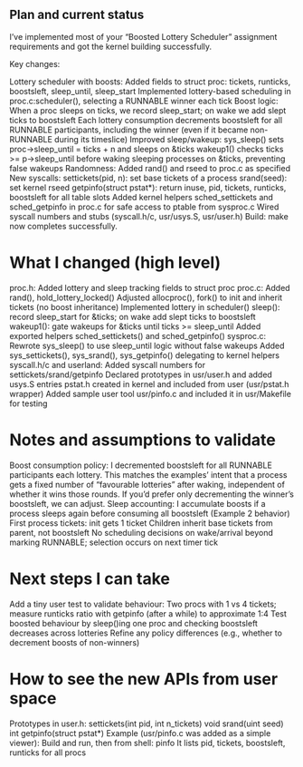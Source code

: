 ## Plan and current status

I’ve implemented most of your “Boosted Lottery Scheduler” assignment requirements and got the kernel building successfully.

Key changes:

   Lottery scheduler with boosts:
   Added fields to struct proc: tickets, runticks, boostsleft, sleep_until, sleep_start
   Implemented lottery-based scheduling in proc.c:scheduler(), selecting a RUNNABLE winner each tick
   Boost logic:
   When a proc sleeps on ticks, we record sleep_start; on wake we add slept ticks to boostsleft
   Each lottery consumption decrements boostsleft for all RUNNABLE participants, including the winner (even if it became non-RUNNABLE during its timeslice)
   Improved sleep/wakeup:
   sys_sleep() sets proc->sleep_until = ticks + n and sleeps on &ticks
   wakeup1() checks ticks >= p->sleep_until before waking sleeping processes on &ticks, preventing false wakeups
   Randomness:
   Added rand() and rseed to proc.c as specified
   New syscalls:
   settickets(pid, n): set base tickets of a process
   srand(seed): set kernel rseed
   getpinfo(struct pstat*): return inuse, pid, tickets, runticks, boostsleft for all table slots
   Added kernel helpers sched_settickets and sched_getpinfo in proc.c for safe access to ptable from sysproc.c
   Wired syscall numbers and stubs (syscall.h/c, usr/usys.S, usr/user.h)
Build: make now completes successfully.

# What I changed (high level)
proc.h:
Added lottery and sleep tracking fields to struct proc
proc.c:
Added rand(), hold_lottery_locked()
Adjusted allocproc(), fork() to init and inherit tickets (no boost inheritance)
Implemented lottery in scheduler()
sleep(): record sleep_start for &ticks; on wake add slept ticks to boostsleft
wakeup1(): gate wakeups for &ticks until ticks >= sleep_until
Added exported helpers sched_settickets() and sched_getpinfo()
sysproc.c:
Rewrote sys_sleep() to use sleep_until logic without false wakeups
Added sys_settickets(), sys_srand(), sys_getpinfo() delegating to kernel helpers
syscall.h/c and userland:
Added syscall numbers for settickets/srand/getpinfo
Declared prototypes in usr/user.h and added usys.S entries
pstat.h created in kernel and included from user (usr/pstat.h wrapper)
Added sample user tool usr/pinfo.c and included it in usr/Makefile for testing

# Notes and assumptions to validate
Boost consumption policy: I decremented boostsleft for all RUNNABLE participants each lottery. This matches the examples’ intent that a process gets a fixed number of “favourable lotteries” after waking, independent of whether it wins those rounds. If you’d prefer only decrementing the winner’s boostsleft, we can adjust.
Sleep accounting: I accumulate boosts if a process sleeps again before consuming all boostsleft (Example 2 behavior)
First process tickets: init gets 1 ticket
Children inherit base tickets from parent, not boostsleft
No scheduling decisions on wake/arrival beyond marking RUNNABLE; selection occurs on next timer tick

# Next steps I can take
Add a tiny user test to validate behaviour:
Two procs with 1 vs 4 tickets; measure runticks ratio with getpinfo (after a while) to approximate 1:4
Test boosted behaviour by sleep()ing one proc and checking boostsleft decreases across lotteries
Refine any policy differences (e.g., whether to decrement boosts of non-winners)

# How to see the new APIs from user space
Prototypes in user.h:
settickets(int pid, int n_tickets)
void srand(uint seed)
int getpinfo(struct pstat*)
Example (usr/pinfo.c was added as a simple viewer):
Build and run, then from shell: pinfo
It lists pid, tickets, boostsleft, runticks for all procs
